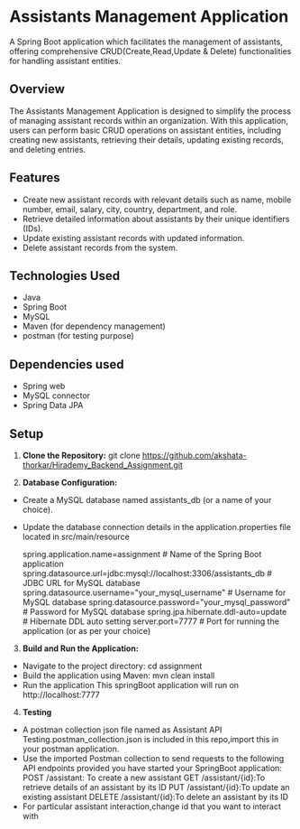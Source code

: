 # Assistants Management Application
A Spring Boot application which facilitates the management of assistants, offering comprehensive CRUD(Create,Read,Update & Delete) functionalities for handling assistant entities.

## Overview

The Assistants Management Application is designed to simplify the process of managing assistant records within an organization. With this application, users can perform basic CRUD operations on assistant entities, including creating new assistants, retrieving their details, updating existing records, and deleting entries.

## Features

- Create new assistant records with relevant details such as name, mobile number, email, salary, city, country, department, and role.
- Retrieve detailed information about assistants by their unique identifiers (IDs).
- Update existing assistant records with updated information.
- Delete assistant records from the system.

## Technologies Used

- Java
- Spring Boot
- MySQL
- Maven (for dependency management)
- postman (for testing purpose)

## Dependencies used

- Spring web
- MySQL connector
- Spring Data JPA

## Setup

1. **Clone the Repository:**
git clone https://github.com/akshata-thorkar/Hirademy_Backend_Assignment.git

2. **Database Configuration:**

- Create a MySQL database named assistants_db (or a name of your choice).
- Update the database connection details in the application.properties file located in src/main/resource

  spring.application.name=assignment  # Name of the Spring Boot application
  spring.datasource.url=jdbc:mysql://localhost:3306/assistants_db  # JDBC URL for MySQL database
  spring.datasource.username="your_mysql_username"  # Username for MySQL database
  spring.datasource.password="your_mysql_password"  # Password for MySQL database
  spring.jpa.hibernate.ddl-auto=update  # Hibernate DDL auto setting
  server.port=7777  # Port for running the application (or as per your choice)

  

3. **Build and Run the Application:**
 - Navigate to the project directory:
   cd assignment
 - Build the application using Maven:
   mvn clean install
 - Run the application
   This springBoot application will run on http://localhost:7777

4. **Testing**
  - A postman collection json file named as Assistant API Testing.postman_collection.json is included in this repo,import this in your postman application.
  - Use the imported Postman collection to send requests to the following API endpoints provided you have started your SpringBoot application:
      POST /assistant: To create a new assistant
      GET  /assistant/{id}:To retrieve details of an assistant by its ID
      PUT  /assistant/{id}:To update an existing assistant
      DELETE  /assistant/{id}:To delete an assistant by its ID
  - For particular assistant interaction,change id that you want to interact with
     





